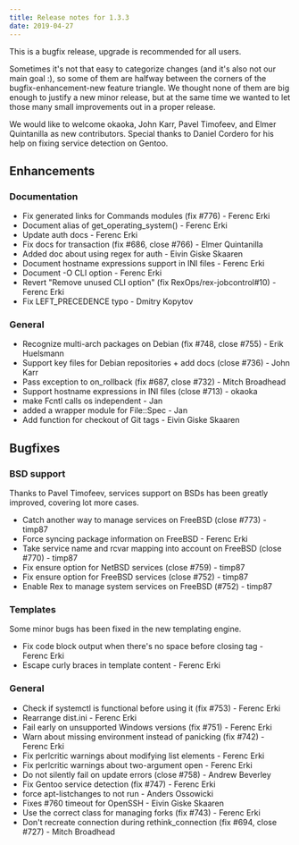 ```yaml
---
title: Release notes for 1.3.3
date: 2019-04-27
---
```


This is a bugfix release, upgrade is recommended for all users.

Sometimes it's not that easy to categorize changes (and it's also not our main goal :), so some of them are halfway between the corners of the bugfix-enhancement-new feature triangle. We thought none of them are big enough to justify a new minor release, but at the same time we wanted to let those many small improvements out in a proper release.

We would like to welcome okaoka, John Karr, Pavel Timofeev, and Elmer Quintanilla as new contributors. Special thanks to Daniel Cordero for his help on fixing service detection on Gentoo.

## Enhancements

### Documentation

-   Fix generated links for Commands modules (fix \#776) - Ferenc Erki
-   Document alias of get\_operating\_system() - Ferenc Erki
-   Update auth docs - Ferenc Erki
-   Fix docs for transaction (fix \#686, close \#766) - Elmer Quintanilla
-   Added doc about using regex for auth - Eivin Giske Skaaren
-   Document hostname expressions support in INI files - Ferenc Erki
-   Document -O CLI option - Ferenc Erki
-   Revert "Remove unused CLI option" (fix RexOps/rex-jobcontrol\#10) - Ferenc Erki
-   Fix LEFT\_PRECEDENCE typo - Dmitry Kopytov

### General

-   Recognize multi-arch packages on Debian (fix \#748, close \#755) - Erik Huelsmann
-   Support key files for Debian repositories + add docs (close \#736) - John Karr
-   Pass exception to on\_rollback (fix \#687, close \#732) - Mitch Broadhead
-   Support hostname expressions in INI files (close \#713) - okaoka
-   make Fcntl calls os independent - Jan
-   added a wrapper module for File::Spec - Jan
-   Add function for checkout of Git tags - Eivin Giske Skaaren

## Bugfixes

### BSD support

Thanks to Pavel Timofeev, services support on BSDs has been greatly improved, covering lot more cases.

-   Catch another way to manage services on FreeBSD (close \#773) - timp87
-   Force syncing package information on FreeBSD - Ferenc Erki
-   Take service name and rcvar mapping into account on FreeBSD (close \#770) - timp87
-   Fix ensure option for NetBSD services (close \#759) - timp87
-   Fix ensure option for FreeBSD services (close \#752) - timp87
-   Enable Rex to manage system services on FreeBSD (\#752) - timp87

### Templates

Some minor bugs has been fixed in the new templating engine.

-   Fix code block output when there's no space before closing tag - Ferenc Erki
-   Escape curly braces in template content - Ferenc Erki

### General

-   Check if systemctl is functional before using it (fix \#753) - Ferenc Erki
-   Rearrange dist.ini - Ferenc Erki
-   Fail early on unsupported Windows versions (fix \#751) - Ferenc Erki
-   Warn about missing environment instead of panicking (fix \#742) - Ferenc Erki
-   Fix perlcritic warnings about modifying list elements - Ferenc Erki
-   Fix perlcritic warnings about two-argument open - Ferenc Erki
-   Do not silently fail on update errors (close \#758) - Andrew Beverley
-   Fix Gentoo service detection (fix \#747) - Ferenc Erki
-   force apt-listchanges to not run - Anders Ossowicki
-   Fixes \#760 timeout for OpenSSH - Eivin Giske Skaaren
-   Use the correct class for managing forks (fix \#743) - Ferenc Erki
-   Don't recreate connection during rethink\_connection (fix \#694, close \#727) - Mitch Broadhead

